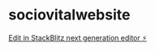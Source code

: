 # sociovitalwebsite

[Edit in StackBlitz next generation editor ⚡️](https://stackblitz.com/~/github.com/ShilpiMaurya/sociovitalwebsite)